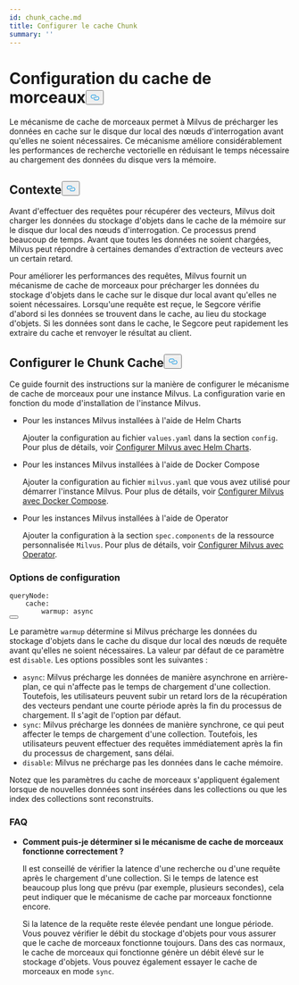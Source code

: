 ```yaml
---
id: chunk_cache.md
title: Configurer le cache Chunk
summary: ''
---
```

<h1 id="Configure-Chunk-Cache" class="common-anchor-header">Configuration du cache de morceaux<button data-href="#Configure-Chunk-Cache" class="anchor-icon" translate="no">
      <svg translate="no"
        aria-hidden="true"
        focusable="false"
        height="20"
        version="1.1"
        viewBox="0 0 16 16"
        width="16"
      >
        <path
          fill="#0092E4"
          fill-rule="evenodd"
          d="M4 9h1v1H4c-1.5 0-3-1.69-3-3.5S2.55 3 4 3h4c1.45 0 3 1.69 3 3.5 0 1.41-.91 2.72-2 3.25V8.59c.58-.45 1-1.27 1-2.09C10 5.22 8.98 4 8 4H4c-.98 0-2 1.22-2 2.5S3 9 4 9zm9-3h-1v1h1c1 0 2 1.22 2 2.5S13.98 12 13 12H9c-.98 0-2-1.22-2-2.5 0-.83.42-1.64 1-2.09V6.25c-1.09.53-2 1.84-2 3.25C6 11.31 7.55 13 9 13h4c1.45 0 3-1.69 3-3.5S14.5 6 13 6z"
        ></path>
      </svg>
    </button></h1><p>Le mécanisme de cache de morceaux permet à Milvus de précharger les données en cache sur le disque dur local des nœuds d'interrogation avant qu'elles ne soient nécessaires. Ce mécanisme améliore considérablement les performances de recherche vectorielle en réduisant le temps nécessaire au chargement des données du disque vers la mémoire.</p>
<h2 id="Background" class="common-anchor-header">Contexte<button data-href="#Background" class="anchor-icon" translate="no">
      <svg translate="no"
        aria-hidden="true"
        focusable="false"
        height="20"
        version="1.1"
        viewBox="0 0 16 16"
        width="16"
      >
        <path
          fill="#0092E4"
          fill-rule="evenodd"
          d="M4 9h1v1H4c-1.5 0-3-1.69-3-3.5S2.55 3 4 3h4c1.45 0 3 1.69 3 3.5 0 1.41-.91 2.72-2 3.25V8.59c.58-.45 1-1.27 1-2.09C10 5.22 8.98 4 8 4H4c-.98 0-2 1.22-2 2.5S3 9 4 9zm9-3h-1v1h1c1 0 2 1.22 2 2.5S13.98 12 13 12H9c-.98 0-2-1.22-2-2.5 0-.83.42-1.64 1-2.09V6.25c-1.09.53-2 1.84-2 3.25C6 11.31 7.55 13 9 13h4c1.45 0 3-1.69 3-3.5S14.5 6 13 6z"
        ></path>
      </svg>
    </button></h2><p>Avant d'effectuer des requêtes pour récupérer des vecteurs, Milvus doit charger les données du stockage d'objets dans le cache de la mémoire sur le disque dur local des nœuds d'interrogation. Ce processus prend beaucoup de temps. Avant que toutes les données ne soient chargées, Milvus peut répondre à certaines demandes d'extraction de vecteurs avec un certain retard.</p>
<p>Pour améliorer les performances des requêtes, Milvus fournit un mécanisme de cache de morceaux pour précharger les données du stockage d'objets dans le cache sur le disque dur local avant qu'elles ne soient nécessaires. Lorsqu'une requête est reçue, le Segcore vérifie d'abord si les données se trouvent dans le cache, au lieu du stockage d'objets. Si les données sont dans le cache, le Segcore peut rapidement les extraire du cache et renvoyer le résultat au client.</p>
<h2 id="Configure-Chunk-Cache" class="common-anchor-header">Configurer le Chunk Cache<button data-href="#Configure-Chunk-Cache" class="anchor-icon" translate="no">
      <svg translate="no"
        aria-hidden="true"
        focusable="false"
        height="20"
        version="1.1"
        viewBox="0 0 16 16"
        width="16"
      >
        <path
          fill="#0092E4"
          fill-rule="evenodd"
          d="M4 9h1v1H4c-1.5 0-3-1.69-3-3.5S2.55 3 4 3h4c1.45 0 3 1.69 3 3.5 0 1.41-.91 2.72-2 3.25V8.59c.58-.45 1-1.27 1-2.09C10 5.22 8.98 4 8 4H4c-.98 0-2 1.22-2 2.5S3 9 4 9zm9-3h-1v1h1c1 0 2 1.22 2 2.5S13.98 12 13 12H9c-.98 0-2-1.22-2-2.5 0-.83.42-1.64 1-2.09V6.25c-1.09.53-2 1.84-2 3.25C6 11.31 7.55 13 9 13h4c1.45 0 3-1.69 3-3.5S14.5 6 13 6z"
        ></path>
      </svg>
    </button></h2><p>Ce guide fournit des instructions sur la manière de configurer le mécanisme de cache de morceaux pour une instance Milvus. La configuration varie en fonction du mode d'installation de l'instance Milvus.</p>
<ul>
<li><p>Pour les instances Milvus installées à l'aide de Helm Charts</p>
<p>Ajouter la configuration au fichier <code translate="no">values.yaml</code> dans la section <code translate="no">config</code>. Pour plus de détails, voir <a href="/docs/fr/v2.4.x/configure-helm.md">Configurer Milvus avec Helm Charts</a>.</p></li>
<li><p>Pour les instances Milvus installées à l'aide de Docker Compose</p>
<p>Ajouter la configuration au fichier <code translate="no">milvus.yaml</code> que vous avez utilisé pour démarrer l'instance Milvus. Pour plus de détails, voir <a href="/docs/fr/v2.4.x/configure-docker.md">Configurer Milvus avec Docker Compose</a>.</p></li>
<li><p>Pour les instances Milvus installées à l'aide de Operator</p>
<p>Ajouter la configuration à la section <code translate="no">spec.components</code> de la ressource personnalisée <code translate="no">Milvus</code>. Pour plus de détails, voir <a href="/docs/fr/v2.4.x/configure_operator.md">Configurer Milvus avec Operator</a>.</p></li>
</ul>
<h3 id="Configuration-options" class="common-anchor-header">Options de configuration</h3><pre><code translate="no" class="language-yaml"><span class="hljs-attr">queryNode</span>:
    <span class="hljs-attr">cache</span>:
        <span class="hljs-attr">warmup</span>: <span class="hljs-keyword">async</span>
<button class="copy-code-btn"></button></code></pre>
<p>Le paramètre <code translate="no">warmup</code> détermine si Milvus précharge les données du stockage d'objets dans le cache du disque dur local des nœuds de requête avant qu'elles ne soient nécessaires. La valeur par défaut de ce paramètre est <code translate="no">disable</code>. Les options possibles sont les suivantes :</p>
<ul>
<li><code translate="no">async</code>: Milvus précharge les données de manière asynchrone en arrière-plan, ce qui n'affecte pas le temps de chargement d'une collection. Toutefois, les utilisateurs peuvent subir un retard lors de la récupération des vecteurs pendant une courte période après la fin du processus de chargement.  Il s'agit de l'option par défaut.</li>
<li><code translate="no">sync</code>: Milvus précharge les données de manière synchrone, ce qui peut affecter le temps de chargement d'une collection. Toutefois, les utilisateurs peuvent effectuer des requêtes immédiatement après la fin du processus de chargement, sans délai.</li>
<li><code translate="no">disable</code>: Milvus ne précharge pas les données dans le cache mémoire.</li>
</ul>
<p>Notez que les paramètres du cache de morceaux s'appliquent également lorsque de nouvelles données sont insérées dans les collections ou que les index des collections sont reconstruits.</p>
<h3 id="FAQ" class="common-anchor-header">FAQ</h3><ul>
<li><p><strong>Comment puis-je déterminer si le mécanisme de cache de morceaux fonctionne correctement ?</strong></p>
<p>Il est conseillé de vérifier la latence d'une recherche ou d'une requête après le chargement d'une collection. Si le temps de latence est beaucoup plus long que prévu (par exemple, plusieurs secondes), cela peut indiquer que le mécanisme de cache par morceaux fonctionne encore.</p>
<p>Si la latence de la requête reste élevée pendant une longue période. Vous pouvez vérifier le débit du stockage d'objets pour vous assurer que le cache de morceaux fonctionne toujours. Dans des cas normaux, le cache de morceaux qui fonctionne génère un débit élevé sur le stockage d'objets. Vous pouvez également essayer le cache de morceaux en mode <code translate="no">sync</code>.</p></li>
</ul>
